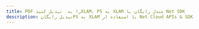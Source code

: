 ---title: PDF را به  تبدیل کنیدXLAM، PS به XLAM مبدل رایگان یا Net SDKdescription: تبدیل رایگانPS به XLAM با استفاده از Net Cloud APIs & SDK همچنین اسناد PDF را در Cloud ایجاد، ویرایش و رندر کنید.---
